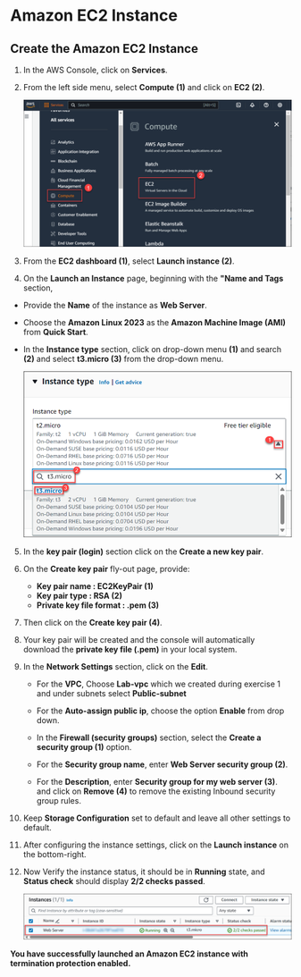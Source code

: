 # Amazon EC2 Instance

## Create the Amazon EC2 Instance

1. In the AWS Console, click on **Services**.

2. From the left side menu, select **Compute (1)** and click on **EC2 (2)**.
 
   ![](./img/aws2.png)

3.  From the **EC2 dashboard (1)**, select **Launch instance (2)**.

4.  On the **Launch an Instance** page, beginning with the **"Name and Tags** section,

  -  Provide the **Name** of the instance as **Web Server**.

  -  Choose the **Amazon Linux 2023** as the  **Amazon Machine Image (AMI)** from **Quick Start**.

  -  In the **Instance type** section, click on drop-down menu **(1)** and search **(2)** and select **t3.micro (3)** from the drop-down menu.

     ![](./img/InstannceType.png)


5. In the **key pair (login)** section click on the **Create a new key pair**.
   
6. On the **Create key pair** fly-out page, provide:
   * **Key pair name : EC2KeyPair (1)**
   * **Key pair type : RSA (2)**
   * **Private key file format : .pem (3)**
7. Then click on the **Create key pair (4)**.

8. Your key pair will be created and the console will automatically download the **private key file (.pem)** in your local system.

9. In the **Network Settings** section, click on the **Edit**. 

   * For the **VPC**, Choose **Lab-vpc** which we created during exercise 1 and under subnets select **Public-subnet**

   * For the **Auto-assign public ip**, choose the option **Enable** from drop down.

   * In the **Firewall (security groups)** section, select the **Create a security group (1)** option.
   
   * For the **Security group name**, enter **Web Server security group (2)**. 
   
   * For the **Description**, enter **Security group for my web server (3)**. and click on **Remove (4)** to remove the existing Inbound security group rules.

10. Keep **Storage Configuration** set to default and leave all other settings to default.

11. After configuring the instance settings, click on the **Launch instance** on the bottom-right.

12. Now Verify the instance status, it should be in  **Running** state, and **Status check** should display **2/2 checks passed**.

      ![](./img/success.png)

**You have successfully launched an Amazon EC2 instance with termination protection enabled.**
